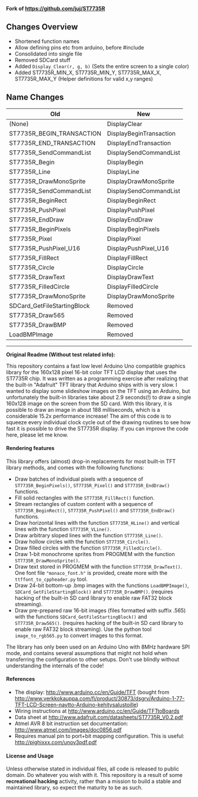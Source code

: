 __Fork of https://github.com/juj/ST7735R__

## Changes Overview
- Shortened function names
- Allow defining pins etc from arduino, before #include
- Consolidated into single file
- Removed SDCard stuff
- Added `Display_Clear(r, g, b)` (Sets the entire screen to a single color)
- Added ST7735R_MIN_X, ST7735R_MIN_Y, ST7735R_MAX_X, ST7735R_MAX_Y (Helper definitions for valid x,y ranges)

## Name Changes

| Old                          | New                        |
| ---------------------------- | -------------------------- |
| (None)                       | DisplayClear               |
| ST7735R_BEGIN_TRANSACTION    | DisplayBeginTransaction    |
| ST7735R_END_TRANSACTION      | DisplayEndTransaction      |
| ST7735R_SendCommandList      | DisplaySendCommandList     |
| ST7735R_Begin                | DisplayBegin               |
| ST7735R_Line                 | DisplayLine                |
| ST7735R_DrawMonoSprite       | DisplayDrawMonoSprite      |
| ST7735R_SendCommandList      | DisplaySendCommandList     |
| ST7735R_BeginRect            | DisplayBeginRect           |
| ST7735R_PushPixel            | DisplayPushPixel           |
| ST7735R_EndDraw              | DisplayEndDraw             |
| ST7735R_BeginPixels          | DisplayBeginPixels         |
| ST7735R_Pixel                | DisplayPixel               |
| ST7735R_PushPixel_U16        | DisplayPushPixel_U16       |
| ST7735R_FillRect             | DisplayFillRect            |
| ST7735R_Circle               | DisplayCircle              |
| ST7735R_DrawText             | DisplayDrawText            |
| ST7735R_FilledCircle         | DisplayFilledCircle        |
| ST7735R_DrawMonoSprite       | DisplayDrawMonoSprite      |
| SDCard_GetFileStartingBlock  | Removed                    |
| ST7735R_Draw565              | Removed                    |
| ST7735R_DrawBMP              | Removed                    |
| LoadBMPImage                 | Removed                    |

_______________________________________________________________________________

__Original Readme (Without test related info):__

This repository contains a fast low level Arduino Uno compatible graphics library for the 160x128 pixel 16-bit color TFT LCD display that uses the ST7735R chip. It was written as a programming exercise after realizing that the built-in "Adafruit" TFT library that Arduino ships with is very slow. I wanted to display some slideshow images on the TFT using an Arduino, but unfortunately the built-in libraries take about 2.9 seconds(!) to draw a single 160x128 image on the screen from the SD card. With this library, it is possible to draw an image in about 188 milliseconds, which is a considerable 15.2x performance increase! The aim of this code is to squeeze every individual clock cycle out of the drawing routines to see how fast it is possible to drive the ST7735R display. If you can improve the code here, please let me know.

#### Rendering features

This library offers (almost) drop-in replacements for most built-in TFT library methods, and comes with the following functions:
  - Draw batches of individual pixels with a sequence of `ST7735R_BeginPixels()`, `ST7735R_Pixel()` and `ST7735R_EndDraw()` functions.
  - Fill solid rectangles with the `ST7735R_FillRect()` function.
  - Stream rectangles of custom content with a sequence of `ST7735R_BeginRect()`, `ST7735R_PushPixel()` and `ST7735R_EndDraw()` functions.
  - Draw horizontal lines with the function `ST7735R_HLine()` and vertical lines with the function `ST7735R_VLine()`.
  - Draw arbitrary sloped lines with the function `ST7735R_Line()`.
  - Draw hollow circles with the function `ST7735R_Circle()`.
  - Draw filled circles with the function `ST7735R_FilledCircle()`.
  - Draw 1-bit monochrome sprites from PROGMEM with the function `ST7735R_DrawMonoSprite()`.
  - Draw text stored in PROGMEM with the function `ST7735R_DrawText()`. One font file `"monaco_font.h"` is provided, create more with the `ttffont_to_cppheader.py` tool.
  - Draw 24-bit bottom-up .bmp images with the functions `LoadBMPImage()`, `SDCard_GetFileStartingBlock()` and `ST7735R_DrawBMP()`. (requires hacking of the built-in SD card library to enable raw FAT32 block streaming).
  - Draw pre-prepared raw 16-bit images (files formatted with suffix .565) with the functions `SDCard_GetFileStartingBlock()` and `ST7735R_Draw565()`. (requires hacking of the built-in SD card library to enable raw FAT32 block streaming). Use the python tool `image_to_rgb565.py` to convert images to this format.

The library has only been used on an Arduino Uno with 8MHz hardware SPI mode, and contains several assumptions that might not hold when transferring the configuration to other setups. Don't use blindly without understanding the internals of the code!

#### References

 - The display: http://www.arduino.cc/en/Guide/TFT (bought from http://www.verkkokauppa.com/fi/product/30873/dsgrv/Arduino-1-77-TFT-LCD-Screen-naytto-Arduino-kehitysalustoille)
 - Wiring instructions at http://www.arduino.cc/en/Guide/TFTtoBoards
 - Data sheet at http://www.adafruit.com/datasheets/ST7735R_V0.2.pdf
 - Atmel AVR 8 bit instruction set documentation: http://www.atmel.com/images/doc0856.pdf
 - Requires manual pin to port+bit mapping configuration. This is useful: http://pighixxx.com/unov3pdf.pdf

#### License and Usage

Unless otherwise stated in individual files, all code is released to public domain. Do whatever you wish with it. This repository is a result of some **recreational hacking** activity, rather than a mission to build a stable and maintained library, so expect the maturity to be as such.
